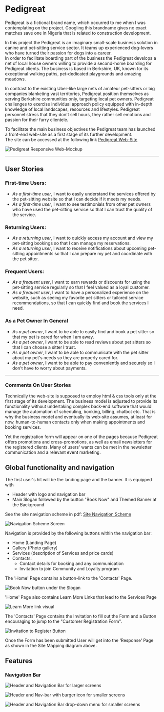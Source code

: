 # Pedigreat
Pedigreat is a fictional brand name, which occurred to me when I was contemplating on the project. Googling this brandname gives no exact matches save one in Nigeria that is related to construction development. 

In this project the Pedigreat is an imaginary small-scale business solution in canine and pet-sitting service sector. It teams up experienced dog-lovers who have turned their passion for dogs into a career.    
In order to facilitate boarding part of the business the Pedigreat develops a net of local house owners willing to provide a second-home boarding for Pedigreat clients. The business is based in Berkshire, UK, known for its exceptional walking paths, pet-dedicated playgrounds and amazing meadows. 

In contrast to the existing Uber-like large nets of amateur pet-sitters or big companies blanketing vast territories, Pedigreat position themselves as serving Berkshire communities only, targeting local pet owners. Pedigreat challenges to exercise individual approach policy equipped with in-depth knowledge of local landscapes, resources and lifestyles. Pedigreat personnel stress that they don't sell hours, they rather sell emotions and passion for their furry clientele. 

To facilitate the main business objectives the Pedigreat team has launched a front-end web-site as a first stage of its further development.   
The site can be accessed at the following link  [Pedigreat Web-Site](https://mykola-ci.github.io/pedigreat/index.html)

![Pedigreat Responsive Web-Mockup](documentation/screenshots/3-devices-black-resized.png "The image of mobile, tablet and desktop with the Web-site Mockup on screens")

--------
## User Stories
### First-time Users:
* _As a first-time user_, I want to easily understand the services offered by the pet-sitting website so that I can decide if it meets my needs.
* _As a first-time user_, I want to see testimonials from other pet owners who have used the pet-sitting service so that I can trust the quality of the service.
### Returning Users:
* _As a returning user_, I want to quickly access my account and view my pet-sitting bookings so that I can manage my reservations.
* _As a returning user_, I want to receive notifications about upcoming pet-sitting appointments so that I can prepare my pet and coordinate with the pet sitter.
### Frequent Users:
* _As a frequent user_, I want to earn rewards or discounts for using the pet-sitting service regularly so that I feel valued as a loyal customer.
* _As a frequent user_, I want to have a personalized experience on the website, such as seeing my favorite pet sitters or tailored service recommendations, so that I can quickly find and book the services I need.
### As a Pet Owner In General
* _As a pet owner_, I want to be able to easily find and book a pet sitter so that my pet is cared for when I am away.
* _As a pet owner_, I want to be able to read reviews about pet sitters so that I can choose a sitter I trust.
* _As a pet owner_, I want to be able to communicate with the pet sitter about my pet's needs so they are properly cared for.
* _As a pet owner_, I want to be able to pay conveniently and securely so I don't have to worry about payments.
_________
### Comments On User Stories
Technically the web-site is supposed to employ html & css tools only at the first stage of its development. The business model is adjusted to provide its functionality without undertaking complex back-end software that would manage the automation of scheduling, booking, billing, chatbot etc. That is why the business model and eventually its web-site assumes, at least for now, human-to-human contacts only when making appointments and booking services.

Yet the registration form will appear on one of the pages because Pedigreat offers promotions and cross-promotions, as well as email newsletters for the registered clients. Many of users' wants can be met in the newsletter communication and a relevant event marketing.

## Global functionality and navigation
The first user's hit will be the landing page and the banner. It is equipped with 
* Header with logo and navigation bar 
* Main Slogan followed by the button "Book Now" and Themed Banner at the Background  

See the site navigation scheme in pdf: [Site Navigation Scheme](documentation/navigation-pedigreat.pdf)

![Navigation Scheme Screen](documentation/navigation-scheme-screen.png "Navigation Scheme Screen")

Navigation is provided by the following buttons within the navigation bar:
* Home (Landing Page)
* Gallery (Photo gallery)
* Services (description of Services and price cards)
* Contacts: 
    - Contact details for booking and any communication 
    - Invitation to join Community and Loyalty program

The 'Home' Page contains a button-link to the 'Contacts' Page.

![Book Now button under the Slogan](documentation/book-now-button.png)

'Home' Page also contains Learn More Links that lead to the Services Page

![Learn More link visual](documentation/learn-more-presentation.png)

The 'Contacts' Page contains the Invitation to fill out the Form and a Button encouraging to jump to the "Customer Registration Form".

![Invitation to Register Button](documentation/invitation-to-register.png)


Once the Form has been submitted User will get into the 'Response' Page as shown in the Site Mapping diagram above.

## Features
### Navigation Bar


![Header and Navigation Bar for larger screens](documentation/nav-bar-tablets.png)

![Header and Nav-bar with burger icon for smaller screens](documentation/nav-bar-burger-icon.png)

![Header and Navigation Bar drop-down menu for smaller screens](documentation/nav-bar-drop-down.png)






